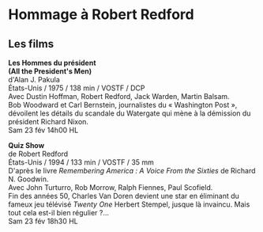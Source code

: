 # Hommage à Robert Redford

## Les films

**Les Hommes du président**  
**(All the President's Men)**  
d'Alan J. Pakula  
États-Unis / 1975 / 138 min / VOSTF / DCP  
Avec Dustin Hoffman, Robert Redford, Jack Warden, Martin Balsam.  
Bob Woodward et Carl Bernstein, journalistes du « Washington Post », dévoilent les détails du scandale du Watergate qui mène à la démission du président Richard Nixon.  
Sam 23 fév 14h00 HL

**Quiz Show**  
de Robert Redford  
États-Unis / 1994 / 133 min / VOSTF / 35 mm  
D'après le livre _Remembering America : A Voice From the Sixties_ de Richard N. Goodwin.  
Avec John Turturro, Rob Morrow, Ralph Fiennes, Paul Scofield.  
Fin des années 50, Charles Van Doren devient une star en éliminant du fameux jeu télévisé _Twenty One_ Herbert Stempel, jusque là invaincu. Mais tout cela est-il bien régulier ?...  
Sam 23 fév 18h30 HL

